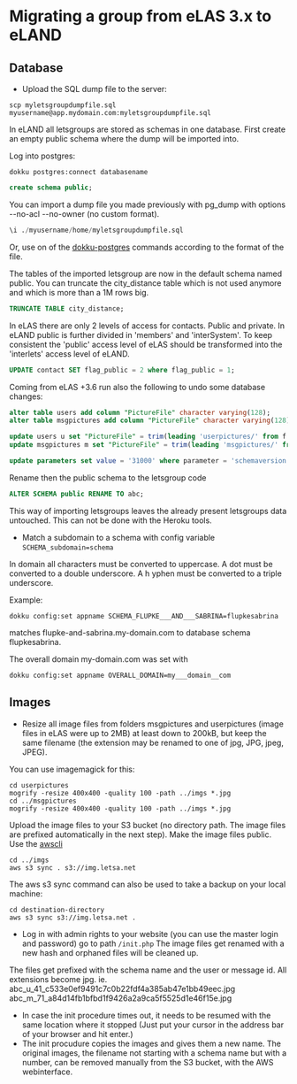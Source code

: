 # Migrating a group from eLAS 3.x to eLAND

## Database

* Upload the SQL dump file to the server:

```shell
scp myletsgroupdumpfile.sql myusername@app.mydomain.com:myletsgroupdumpfile.sql
```

In eLAND all letsgroups are stored as schemas in one database.
First create an empty public schema where the dump will be imported into.

Log into postgres:

```shell
dokku postgres:connect databasename
```

```sql
create schema public;
```

You can import a dump file you made previously with pg_dump with options --no-acl --no-owner (no custom format).

```sql
\i ./myusername/home/myletsgroupdumpfile.sql
```

Or, use on of the [dokku-postgres](https://github.com/dokku/dokku-postgres) commands according to the format of the file.

The tables of the imported letsgroup are now in the default schema named public.
You can truncate the city_distance table which is not used anymore and which is more than a 1M rows big.

```sql
TRUNCATE TABLE city_distance;
```

In eLAS there are only 2 levels of access for contacts. Public and private. In eLAND public is further divided in 'members' and 'interSystem'. To keep consistent the 'public' access level of eLAS should be transformed into the 'interlets' access level of eLAND.

```sql
UPDATE contact SET flag_public = 2 where flag_public = 1;
```

Coming from eLAS +3.6 run also the following to undo some database changes:

```sql
alter table users add column "PictureFile" character varying(128);
alter table msgpictures add column "PictureFile" character varying(128);

update users u set "PictureFile" = trim(leading 'userpictures/' from f.path) from files f where f.fileid = u.pictureid;
update msgpictures m set "PictureFile" = trim(leading 'msgpictures/' from f.path) from files f where f.fileid = m.pictureid;

update parameters set value = '31000' where parameter = 'schemaversion';
```

Rename then the public schema to the letsgroup code

```sql
ALTER SCHEMA public RENAME TO abc;
```

This way of importing letsgroups leaves the already present letsgroups data untouched. This can not be done with the Heroku tools.

* Match a subdomain to a schema with config variable `SCHEMA_subdomain=schema`

In domain all characters must be converted to uppercase. A dot must be converted to a double underscore. A h
yphen must be converted to a triple underscore.

Example:

```shell
dokku config:set appname SCHEMA_FLUPKE___AND___SABRINA=flupkesabrina
```

matches flupke-and-sabrina.my-domain.com to database schema flupkesabrina.

The overall domain my-domain.com was set with

```shell
dokku config:set appname OVERALL_DOMAIN=my___domain__com
```

## Images

* Resize all image files from folders msgpictures and userpictures (image files in eLAS were up to 2MB) at least down to 200kB, but keep the same filename (the extension may be renamed to one of jpg, JPG, jpeg, JPEG).

You can use imagemagick for this:

```shell
cd userpictures
mogrify -resize 400x400 -quality 100 -path ../imgs *.jpg
cd ../msgpictures
mogrify -resize 400x400 -quality 100 -path ../imgs *.jpg
```

Upload the image files to your S3 bucket (no directory path. The image files are prefixed automatically in the next step).
Make the image files public. Use the [awscli](https://aws.amazon.com/cli/)

```shell
cd ../imgs
aws s3 sync . s3://img.letsa.net
```

The aws s3 sync command can also be used to take a backup on your local machine:

```shell
cd destination-directory
aws s3 sync s3://img.letsa.net .
```

* Log in with admin rights to your website (you can use the master login and password) go to path `/init.php` The image files get renamed with a new hash and orphaned files will be cleaned up.

The files get prefixed with the schema name and the user or message id. All extensions become jpg.
ie.
    abc_u_41_c533e0ef9491c7c0b22fdf4a385ab47e1bb49eec.jpg
    abc_m_71_a84d14fb1bfbd1f9426a2a9ca5f5525d1e46f15e.jpg

* In case the init procedure times out, it needs to be resumed with the same location where it stopped (Just put your cursor in the address bar of your browser and hit enter.)
* The init procudure copies the images and gives them a new name. The original images, the filename not starting with a schema name but with a number, can be removed manually from the S3 bucket, with the AWS webinterface.
